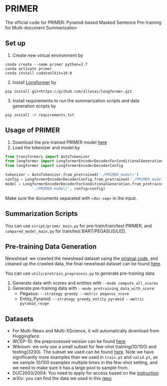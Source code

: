 # PRIMER
The official code for PRIMER: Pyramid-based Masked Sentence Pre-training for Multi-document Summarization
## Set up
1. Create new virtual environment by
```
conda create --name primer python=3.7
conda activate primer
conda install cudatoolkit=10.0
```
2. Install [Longformer](https://github.com/allenai/longformer) by 
```
pip install git+https://github.com/allenai/longformer.git
```
3. Install requirements to run the summarization scripts and data generation scripts by 
```
pip install -r requirements.txt
```

## Usage of PRIMER
1. Download the pre-trained PRIMER model [here](https://storage.googleapis.com/primer_summ/PRIMER-large.tar.gz)
2. Load the tokenizer and model by
```python
from transformers import AutoTokenizer
from longformer import LongformerEncoderDecoderForConditionalGeneration
from longformer import LongformerEncoderDecoderConfig

tokenizer = AutoTokenizer.from_pretrained('./PRIMER_model/')
config = LongformerEncoderDecoderConfig.from_pretrained('./PRIMER_model/')
model = LongformerEncoderDecoderForConditionalGeneration.from_pretrained(
            './PRIMER_model/', config=config)
```
Make sure the documents separated with `<doc-sep>` in the input.

## Summarization Scripts
You can use `script/primer_main.py` for pre-train/train/test PRIMER, and `compared_model_main.py` for train/test BART/PEGASUS/LED.

## Pre-training Data Generation
Newshead: we crawled the newshead dataset using the [original code](https://github.com/google-research-datasets/NewSHead), and cleaned up the crawled data, the final newshead dataset can be found [here](https://storage.googleapis.com/primer_summ/newshead_data.tar.gz).

You can use `utils/pretrain_preprocess.py` to generate pre-training data.
1. Generate data with scores and entities with `--mode compute_all_scores` 
2. Generate pre-training data with `--mode pretraining_data_with_score`:
    - Pegasus: `--strategy greedy --metric pegasus_score`
    - Entity_Pyramid: `--strategy greedy_entity_pyramid --metric pyramid_rouge`

## Datasets
- For Multi-News and Multi-XScience, it will automatically download from Huggingface.
- WCEP-10: the preprocessed version can be found [here](https://storage.googleapis.com/primer_summ/wcep-10.tar.gz)
- Wikisum: we only use a small subset for few-shot training(10/100) and testing(3200). The subset we used can be found [here](https://storage.googleapis.com/primer_summ/wikisum_subset.tar.gz). Note we have significantly more examples than we used in `train.pt` and  `valid.pt`, as we sample 10/100 examples multiple times in the few-shot setting, and we need to make sure it has a large pool to sample from.
- DUC2003/2004: You need to apply for access based on the [instruction](https://duc.nist.gov/duc2004/)
- arXiv: you can find the data we used in this [repo](https://github.com/armancohan/long-summarization)



